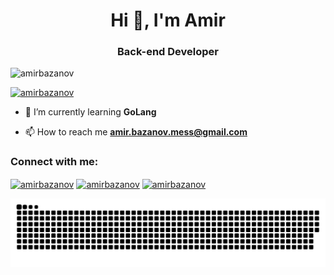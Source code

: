 <h1 align="center">Hi 👋, I'm Amir</h1>
<h3 align="center">Back-end Developer</h3>

<p align="centre"> <img src="https://komarev.com/ghpvc/?username=amirbazanov&label=Profile%20views&color=0e75b6&style=flat" alt="amirbazanov" /> </p>

<p align="centre"> <a href="https://github.com/ryo-ma/github-profile-trophy"><img src="https://github-profile-trophy.vercel.app/?username=amirbazanov&theme=tokyonight" alt="amirbazanov" /></a> </p>


- 🌱 I’m currently learning **GoLang**

- 📫 How to reach me **amir.bazanov.mess@gmail.com**

<h3 align="left">Connect with me:</h3>
<p align="centre">
<a href="https://www.linkedin.com/in/amir-bazanov-566570276/" target="blank"><img align="center" src="https://raw.githubusercontent.com/rahuldkjain/github-profile-readme-generator/master/src/images/icons/Social/linked-in-alt.svg" alt="amirbazanov" height="30" width="40" /></a>
<a href="https://stackoverflow.com/users/10562740/amir-bazanov" target="blank"><img align="center" src="https://raw.githubusercontent.com/rahuldkjain/github-profile-readme-generator/master/src/images/icons/Social/stack-overflow.svg" alt="amirbazanov" height="30" width="40" /></a>
<a href="https://www.instagram.com/amir_bazanov/" target="blank"><img align="center" src="https://raw.githubusercontent.com/rahuldkjain/github-profile-readme-generator/master/src/images/icons/Social/instagram.svg" alt="amirbazanov" height="30" width="40" /></a>
</p>


<picture>
  <source media="(prefers-color-scheme: dark)" srcset="https://raw.githubusercontent.com/AmirBazanov/AmirBazanov/output/github-snake-dark.svg" />
  <source media="(prefers-color-scheme: light)" srcset="https://raw.githubusercontent.com/AmirBazanov/AmirBazanov/output/github-snake.svg" />
  <img alt="github-snake" src="github-snake.svg" />
</picture>
